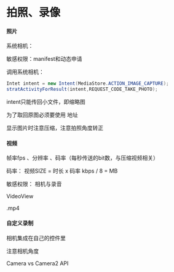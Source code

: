 # 拍照、录像

#### 照片

系统相机：

敏感权限：manifest和动态申请

调用系统相机：

```java
Intet intent = new Intent(MediaStore.ACTION_IMAGE_CAPTURE);
stratActivityForResult(intent,REQUEST_CODE_TAKE_PHOTO);
```

intent只能传回小文件，即缩略图

为了取回原图必须要使用 地址

显示图片时注意压缩，注意拍照角度转正

#### 视频

帧率fps 、分辨率 、码率（每秒传送的bit数，与压缩视频相关）

码率： 视频SIZE = 时长 x 码率 kbps / 8 = MB



敏感权限： 相机与录音

VideoView

.mp4



#### 自定义录制

相机集成在自己的控件里

注意相机角度



Camera vs Camera2 API

